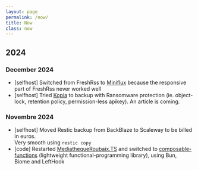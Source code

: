 ```yaml
---
layout: page
permalink: /now/
title: Now
class: now
---
```


## 2024

### December 2024

- <span class="tag">[selfhost]</span> Switched from FreshRss to [Miniflux](https://miniflux.net/) because the responsive part of FreshRss never worked well
- <span class="tag">[selfhost]</span> Tried [Kopia](https://github.com/kopia/kopia/) to backup with Ransomware protection (ie. object-lock, retention policy, permission-less apikey). An article is coming.

### Novembre 2024

- <span class="tag">[selfhost]</span> Moved Restic backup from BackBlaze to Scaleway to be billed in euros.<br>Very smooth using `restic copy`
- <span class="tag">[code]</span> Restarted [MediathequeRoubaix.TS](https://github.com/tomsquest/mediathequeroubaix.ts) and switched to [composable-functions](https://github.com/seasonedcc/composable-functions) (lightweight functional-programming library), using Bun, Biome and LeftHook